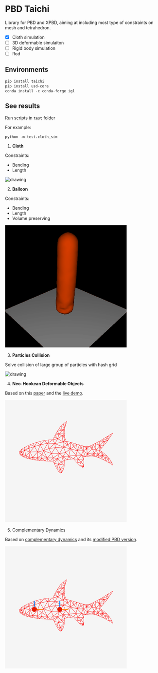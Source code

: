 # PBD Taichi

Library for PBD and XPBD, aiming at including most type of constraints on mesh and tetrahedron.

- [x] Cloth simulation
- [ ] 3D deformable simulaiton
- [ ] Rigid body simulation
- [ ] Rod

## Environments

```shell
pip install taichi 
pip install usd-core
conda install -c conda-forge igl
``` 

## See results

Run scripts in `test` folder

For example:
```shell
python -m test.cloth_sim
```

1. **Cloth**

Constraints:
- Bending
- Length

<img src=".//preview//cloth.gif" alt="drawing" width="400"/>

2. **Balloon**

Constraints:
- Bending
- Length
- Volume preserving

<img src=".//preview//balloon.gif" alt="drawing" width="400"/>

3. **Particles Collision**

Solve collision of large group of particles with hash grid

<img src=".//preview//DEM.gif" alt="drawing" width="400"/>

4. **Neo-Hookean Deformable Objects**

Based on this [paper](https://matthias-research.github.io/pages/publications/neohookean.pdf) and the [live demo](https://matthias-research.github.io/pages/tenMinutePhysics/10-softBodies.html).

<img src=".//preview//fish_deform.gif" alt="drawing" width="400"/>

5. Complementary Dynamics

Based on [complementary dynamics](https://www.dgp.toronto.edu/projects/complementary-dynamics/) and its [modified PBD version](https://yoharol.github.io/pages/control_pbd/).


<img src=".//preview//fish_comp.gif" alt="drawing" width="400"/>